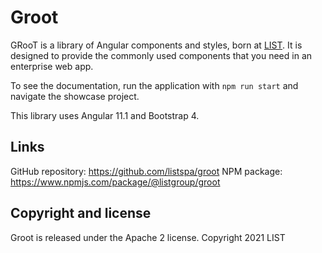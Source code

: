# Groot

GRooT is a library of Angular components and styles, born at [LIST](https://www.list-group.com).
It is designed to provide the commonly used components that you need in an enterprise web app.

To see the documentation, run the application with `npm run start` and navigate the showcase project.

This library uses Angular 11.1 and Bootstrap 4.

## Links

GitHub repository: https://github.com/listspa/groot
NPM package: https://www.npmjs.com/package/@listgroup/groot

## Copyright and license

Groot is released under the Apache 2 license.
Copyright 2021 LIST
